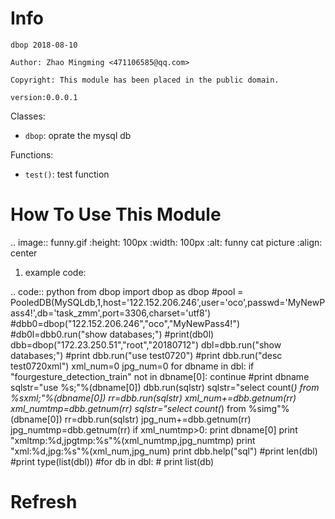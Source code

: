 Info
====
`dbop 2018-08-10`

`Author: Zhao Mingming <471106585@qq.com>`

`Copyright: This module has been placed in the public domain.`

`version:0.0.0.1`

Classes:
- `dbop`: oprate the mysql db 

Functions:

- `test()`: test function  

How To Use This Module
======================
.. image:: funny.gif
   :height: 100px
   :width: 100px
   :alt: funny cat picture
   :align: center

1. example code:

.. code:: python
from dbop import dbop as dbop
    #pool = PooledDB(MySQLdb,1,host='122.152.206.246',user='oco',passwd='MyNewPass4!',db='task_zmm',port=3306,charset='utf8')
    #dbb0=dbop("122.152.206.246","oco","MyNewPass4!")
    #db0l=dbb0.run("show databases;")
    #print(db0l)
    dbb=dbop("172.23.250.51","root","20180712")
    dbl=dbb.run("show databases;") 
    #print dbb.run("use test0720")
    #print dbb.run("desc test0720xml")
    xml_num=0
    jpg_num=0
    for dbname in dbl:
        if "fourgesture_detection_train" not in  dbname[0]:
            continue
        #print dbname
        sqlstr="use %s;"%(dbname[0])
        dbb.run(sqlstr) 
        sqlstr="select count(*) from %sxml;"%(dbname[0])
	rr=dbb.run(sqlstr) 
        xml_num+=dbb.getnum(rr)
        xml_numtmp=dbb.getnum(rr)
        sqlstr="select count(*) from %simg"%(dbname[0])
	rr=dbb.run(sqlstr) 
        jpg_num+=dbb.getnum(rr)
        jpg_numtmp=dbb.getnum(rr)
        if xml_numtmp>0:
            print dbname[0]
	    print "xmltmp:%d,jpgtmp:%s"%(xml_numtmp,jpg_numtmp)
	    print "xml:%d,jpg:%s"%(xml_num,jpg_num)
    print dbb.help("sql") 
    #print len(dbl)
    #print type(list(dbl))
    #for db in dbl:
    #    print list(db)



Refresh
========

